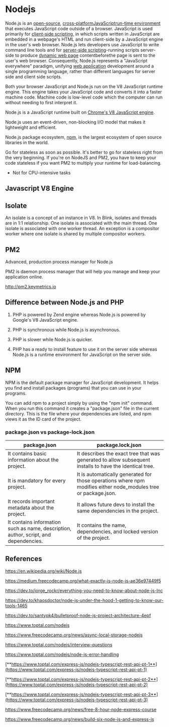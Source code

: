 # Nodejs

Node.js is an [open-source](https://en.wikipedia.org/wiki/Open-source_software), [cross-platform](https://en.wikipedia.org/wiki/Cross-platform)[JavaScript](https://en.wikipedia.org/wiki/JavaScript)[run-time environment](https://en.wikipedia.org/wiki/Runtime_system) that executes JavaScript code outside of a browser. JavaScript is used primarily for [client-side scripting](https://en.wikipedia.org/wiki/Client-side_scripting), in which scripts written in JavaScript are embedded in a webpage's HTML and run client-side by a JavaScript engine in the user's web browser. Node.js lets developers use JavaScript to write command line tools and for [server-side scripting](https://en.wikipedia.org/wiki/Server-side_scripting)-running scripts server-side to produce [dynamic web page](https://en.wikipedia.org/wiki/Dynamic_web_page) contentbeforethe page is sent to the user's web browser. Consequently, Node.js represents a "JavaScript everywhere" paradigm, unifying [web application](https://en.wikipedia.org/wiki/Web_application) development around a single programming language, rather than different languages for server side and client side scripts.

Both your browser JavaScript and Node.js run on the V8 JavaScript runtime engine. This engine takes your JavaScript code and converts it into a faster machine code. Machine code is low-level code which the computer can run without needing to first interpret it.

Node.js is a JavaScript runtime built on [Chrome's V8 JavaScript engine](https://developers.google.com/v8/).

Node.js uses an event-driven, non-blocking I/O model that makes it lightweight and efficient.

Node.js package ecosystem, [npm](https://www.npmjs.com/), is the largest ecosystem of open source libraries in the world.

Go for stateless as soon as possible. It's better to go for stateless right from the very beginning. If you're on NodeJS and PM2, you have to keep your code stateless if you want PM2 to multiply your runtime for load-balancing.

- Not for CPU-intensive tasks

## Javascript V8 Engine

## Isolate

An isolate is a concept of an instance in V8. In Blink, isolates and threads are in 1:1 relationship. One isolate is associated with the main thread. One isolate is associated with one worker thread. An exception is a compositor worker where one isolate is shared by multiple compositor workers.

## PM2

Advanced, production process manager for Node.js

PM2 is daemon process manager that will help you manage and keep your application online.

<http://pm2.keymetrics.io>

## Difference between Node.js and PHP

1. PHP is powered by Zend engine whereas Node.js is powered by Google's V8 JavaScript engine.

2. PHP is synchronous while Node.js is asynchronous.

3. PHP is slower while Node.js is quicker.

4. PHP has a ready to install feature to use it on the server side whereas Node.js is a runtime environment for JavaScript on the server side.

## NPM

NPM is the default package manager for JavaScript development. It helps you find and install packages (programs) that you can use in your programs.

You can add npm to a project simply by using the "npm init" command. When you run this command it creates a "package.json" file in the current directory. This is the file where your dependencies are listed, and npm views it as the ID card of the project.

### package.json vs package-lock.json

| **package.json** | **package.lock.json** |
|---|---|
| It contains basic information about the project. | It describes the exact tree that was generated to allow subsequent installs to have the identical tree. |
| It is mandatory for every project. | It is automatically generated for those operations where npm modifies either node\_modules tree or package.json. |
| It records important metadata about the project. | It allows future devs to install the same dependencies in the project. |
| It contains information such as name, description, author, script, and dependencies. | It contains the name, dependencies, and locked version of the project. |

## References

<https://en.wikipedia.org/wiki/Node.js>

<https://medium.freecodecamp.org/what-exactly-is-node-js-ae36e97449f5>

<https://dev.to/jorge_rockr/everything-you-need-to-know-about-node-js-lnc>

<https://dev.to/khaosdoctor/node-js-under-the-hood-1-getting-to-know-our-tools-1465>

<https://dev.to/santypk4/bulletproof-node-js-project-architecture-4epf>

<https://www.toptal.com/nodejs>

<https://www.freecodecamp.org/news/async-local-storage-nodejs>

<https://www.toptal.com/nodejs/interview-questions>

<https://www.toptal.com/nodejs/node-js-error-handling>

[**https://www.toptal.com/express-js/nodejs-typescript-rest-api-pt-1**](https://www.toptal.com/express-js/nodejs-typescript-rest-api-pt-1)

[**https://www.toptal.com/express-js/nodejs-typescript-rest-api-pt-2**](https://www.toptal.com/express-js/nodejs-typescript-rest-api-pt-2)

[**https://www.toptal.com/express-js/nodejs-typescript-rest-api-pt-3**](https://www.toptal.com/express-js/nodejs-typescript-rest-api-pt-3)

<https://www.freecodecamp.org/news/free-8-hour-node-express-course>

<https://www.freecodecamp.org/news/build-six-node-js-and-express-js>

